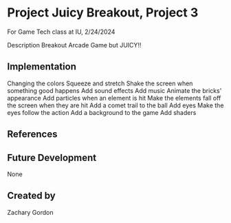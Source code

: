 # Project Juicy Breakout, Project 3
For Game Tech class at IU, 2/24/2024

Description
Breakout Arcade Game but JUICY!!

## Implementation
Changing the colors
Squeeze and stretch
Shake the screen when something good happens
Add sound effects
Add music
Animate the bricks' appearance
Add particles when an element is hit
Make the elements fall off the screen when they are hit
Add a comet trail to the ball
Add eyes
Make the eyes follow the action
Add a background to the game
Add shaders

## References

## Future Development
None
## Created by
Zachary Gordon
